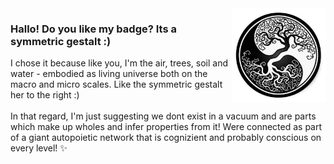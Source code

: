 <img align="right" src="https://github.com/Joshfairhead/Joshfairhead/blob/master/treeyangyin.jpg" alt="From little things big things grow" width=150px height=150px/>


### Hallo! Do you like my badge? Its a symmetric gestalt :)

I chose it because like you, I'm the air, trees, soil and water - embodied as living universe both on the macro and micro scales. Like the symmetric gestalt her to the right :)
<br> </br>
In that regard, I'm just suggesting we dont exist in a vacuum and are parts which make up wholes and infer properties from it! Were connected as part of a giant autopoietic network that is cognizient and probably conscious on every level! ✨ 




<!--
**Joshfairhead/Joshfairhead** is a ✨ _special_ ✨ repository because its `README.md` (this file) appears on your GitHub profile.

Here are some ideas to get you started:

- 🔭 I’m currently working on ...
- 🌱 I’m currently learning ...
- 👯 I’m looking to collaborate on ...
- 🤔 I’m looking for help with ...
- 💬 Ask me about ...
- 📫 How to reach me: ...
- 😄 Pronouns: ...
- ⚡ Fun fact: ...
-->
